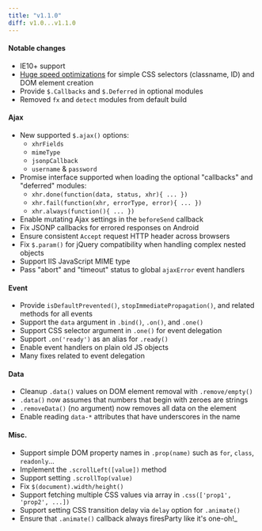 ```yaml
---
title: "v1.1.0"
diff: v1.0...v1.1.0
---
```


#### Notable changes
* IE10+ support
* [Huge speed optimizations](http://jsperf.com/zepto-1-0-vs-1-1-performance/2) for simple CSS selectors (classname, ID) and DOM element creation
* Provide `$.Callbacks` and `$.Deferred` in optional modules
* Removed  `fx` and `detect` modules from default build

#### Ajax
* New supported `$.ajax()` options:
  * `xhrFields`
  * `mimeType`
  * `jsonpCallback`
  * `username` & `password`
* Promise interface supported when loading the optional "callbacks" and "deferred" modules:
  * `xhr.done(function(data, status, xhr){ ... })`
  * `xhr.fail(function(xhr, errorType, error){ ... })`
  * `xhr.always(function(){ ... })`
* Enable mutating Ajax settings in the `beforeSend` callback
* Fix JSONP callbacks for errored responses on Android
* Ensure consistent `Accept` request HTTP header across browsers
* Fix `$.param()` for jQuery compatibility when handling complex nested objects
* Support IIS JavaScript MIME type
* Pass "abort" and "timeout" status to global `ajaxError` event handlers

#### Event
* Provide `isDefaultPrevented()`, `stopImmediatePropagation()`, and related methods for all events
* Support the `data` argument in `.bind()`, `.on()`, and `.one()`
* Support CSS selector argument in `.one()` for event delegation
* Support `.on('ready')` as an alias for `.ready()`
* Enable event handlers on plain old JS objects
* Many fixes related to event delegation

#### Data
* Cleanup `.data()` values on DOM element removal with `.remove/empty()`
* `.data()` now assumes that numbers that begin with zeroes are strings
* `.removeData()` (no argument) now removes all data on the element
* Enable reading `data-*` attributes that have underscores in the name

#### Misc.
* Support simple DOM property names in `.prop(name)` such as `for`, `class`, `readonly`…
* Implement the `.scrollLeft([value])` method
* Support setting `.scrollTop(value)`
* Fix `$(document).width/height()`
* Support fetching multiple CSS values via array in `.css(['prop1', 'prop2', ...])`
* Support setting CSS transition delay via `delay` option for `.animate()`
* Ensure that `.animate()` callback always firesParty like it's one-oh!_
